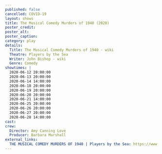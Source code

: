 ```yaml
---
published: false
cancelled: COVID-19
layout: shows
title: The Musical Comedy Murders of 1940 (2020)
poster_credit: 
poster_alt:
poster_caption:
category: play
details:
  Title: The Musical Comedy Murders of 1940 - wiki
  Theatre: Players by the Sea
  Writer: John Bishop - wiki
  Genre: Comedy
showtimes: |
  2020-06-12 20:00:00
  2020-06-13 20:00:00
  2020-06-14 14:00:00
  2020-06-18 20:00:00
  2020-06-19 20:00:00
  2020-06-20 20:00:00
  2020-06-21 14:00:00
  2020-06-25 20:00:00
  2020-06-26 20:00:00
  2020-06-27 20:00:00
  2020-06-28 14:00:00
cast:
crew:
  Director: Amy Canning Love
  Producer: Barbara Marshall
external_links:
  THE MUSICAL COMEDY MURDERS OF 1940 | Players by the Sea: https://www.playersbythesea.org/musical-comedy-murders-of-1940
---
```

